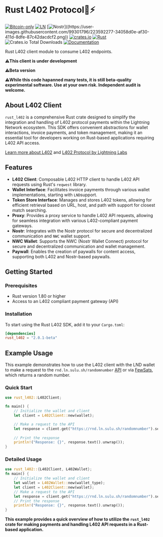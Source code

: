 # Rust L402 Protocol🦀⚡

[![Bitcoin-only](https://img.shields.io/badge/bitcoin-only-FF9900?logo=bitcoin)](https://twentyone.world)
[![LN](https://img.shields.io/badge/lightning-792EE5?logo=lightning)](https://mempool.space/lightning)
[![Nostr](https://img.shields.io/badge/nostr-only-FF9900?)]((https://user-images.githubusercontent.com/99301796/223592277-34058d0e-af30-411d-8dfe-87c42dacdcf2.png))
[![crates.io](https://img.shields.io/crates/v/rust-l402)](https://crates.io/crates/rust-l402)
[![Rust](https://github.com/AreaLayer/rust-l402/actions/workflows/rust.yml/badge.svg)](https://github.com/AreaLayer/rust-l402/actions/workflows/rust.yml)
![Crates.io Total Downloads](https://img.shields.io/crates/d/rust-l402)
[![Documentation](https://img.shields.io/static/v1?logo=read-the-docs&label=docs.rs&message=rust_l402&color=informational)](https://docs.rs/rust_l402/latest/rust_l402/)

Rust L402 client module to consume L402 endpoints. 

⚠️**This client is under development**

⚠️**Beta version**

⚠️**While this code hapanned many tests, it is still beta-quality experimental software. Use at your own risk. Independent audit is welcome.**

## About L402 Client

`rust_l402` is a comprehensive Rust crate designed to simplify the integration and handling of L402 protocol payments within the Lightning Network ecosystem. This SDK offers convenient abstractions for wallet interactions, invoice payments, and token management, making it an essential tool for developers working on Rust-based applications requiring L402 API access.

[Learn more about L402](https://l402.org) and [L402 Protocol by Lightning Labs](https://docs.lightning.engineering/the-lightning-network/l402)

## Features

- **L402 Client**: Composable L402 HTTP client to handle L402 API requests using Rust's `reqwest` library.
- **Wallet Interface**: Facilitates invoice payments through various wallet implementations, starting with `LND`support.
- **Token Store Interface**: Manages and stores L402 tokens, allowing for efficient retrieval based on URL, host, and path with support for closest match searching.
- **Proxy**: Provides a proxy service to handle L402 API requests, allowing for seamless integration with various L402-compliant payment gateways.
- **Nostr**: Integrates with the Nostr protocol for secure and decentralized communication and `NWC` wallet support.
- **NWC Wallet**: Supports the NWC (Nostr Wallet Connect) protocol for secure and decentralized communication and wallet management.
- **Paywall**: Enables the creation of paywalls for content access, supporting both L402 and Nostr-based paywalls.

## Getting Started

### Prerequisites

- Rust version 1.80 or higher
- Access to an L402 compliant payment gateway (API)

### Installation

To start using the Rust L402 SDK, add it to your `Cargo.toml`:

```toml
[dependencies]
rust_l402 = "2.0.1-beta"
```

## Example Usage

This example demonstrates how to use the L402 client with the LND wallet to make a request to the `rnd.ln.sulu.sh/randomnumber` [API](https://docs.sulu.sh/docs/l402-demonstration) or via [FewSats](https://www.fewsats.com/), which returns a random number.

### Quick Start

```rust
use rust_l402::L402Client;

fn main() {
    // Initialize the wallet and client
    let client = L402Client::new(wallet);

    // Make a request to the API
    let response = client.get("https://rnd.ln.sulu.sh/randomnumber").send().unwrap();
    
    // Print the response
    println!("Response: {}", response.text().unwrap());
}
```

### Detailed Usage
```rust
use rust_l402::{L402Client, L402Wallet};
fn main() {
    // Initialize the wallet and client
    let wallet = L402Wallet::new(wallet_type);
    let client = L402Client::new(wallet);
    // Make a request to the API
    let response = client.get("https://rnd.ln.sulu.sh/randomnumber").send().unwrap();
    // Print the response
    println!("Response: {}", response.text().unwrap());
}
```

**This example provides a quick overview of how to utilize the `rust_l402` crate for making payments and handling L402 API requests in a Rust-based application.**
